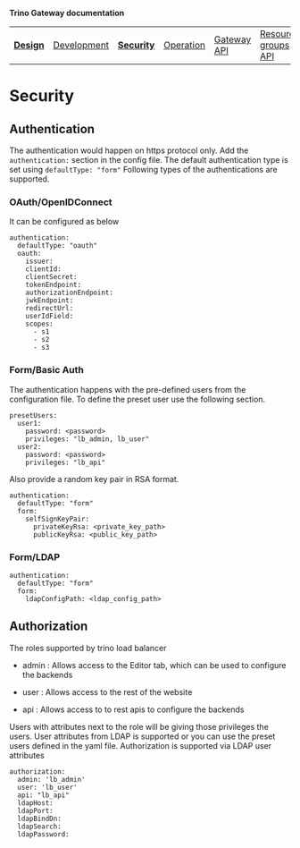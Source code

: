 **Trino Gateway documentation**

<table>
  <tr>
    <td><b><a href="design.md">Design</a></b></td>
    <td><a href="development.md">Development</a></td>
    <td><b><a href="security.md">Security</a></b></td>
    <td><a href="operation.md">Operation</a></td>
    <td><a href="gateway-api.md">Gateway API</a></td>
    <td><a href="resource-groups-api.md">Resource groups API</a></td>
    <td><a href="routing-rules.md">Routing rules</a></td>
    <td><a href="references.md">References</a></td>
    <td><a href="release-notes.md">Release notes</a></td>
  </tr>
</table>

# Security

## Authentication

The authentication would happen on https protocol only. Add the
`authentication:` section in the config file. The default authentication type is
set using `defaultType: "form"` Following types of the authentications are
supported.

### OAuth/OpenIDConnect

It can be configured as below

```
authentication:
  defaultType: "oauth"
  oauth:
    issuer:
    clientId:
    clientSecret:
    tokenEndpoint:
    authorizationEndpoint:
    jwkEndpoint:
    redirectUrl:
    userIdField:
    scopes:
      - s1
      - s2
      - s3
```

### Form/Basic Auth

The authentication happens with the pre-defined users from the configuration
file. To define the preset user use the following section.

```
presetUsers:
  user1:
    password: <password>
    privileges: "lb_admin, lb_user"
  user2:
    password: <password>
    privileges: "lb_api"
```

Also provide a random key pair in RSA format.

```
authentication:
  defaultType: "form"
  form:
    selfSignKeyPair:
      privateKeyRsa: <private_key_path>
      publicKeyRsa: <public_key_path>
```

### Form/LDAP

```
authentication:
  defaultType: "form"
  form:
    ldapConfigPath: <ldap_config_path>
```


## Authorization

The roles supported by trino load balancer

- admin : Allows access to the Editor tab, which can be used to configure the
  backends

- user : Allows access to the rest of the website

- api : Allows access to to rest apis to configure the backends

Users with attributes next to the role will be giving those privileges the
users. User attributes from LDAP is supported or you can use the preset users
defined in the yaml file. Authorization is supported via LDAP user attributes

```
authorization:
  admin: 'lb_admin'
  user: 'lb_user'
  api: "lb_api"
  ldapHost:
  ldapPort:
  ldapBindDn:
  ldapSearch:
  ldapPassword:
```



